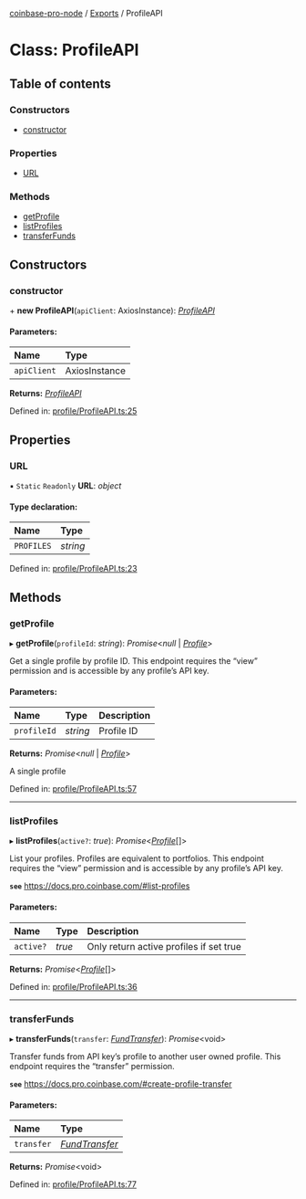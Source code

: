 [coinbase-pro-node](../README.md) / [Exports](../modules.md) / ProfileAPI

# Class: ProfileAPI

## Table of contents

### Constructors

- [constructor](profileapi.md#constructor)

### Properties

- [URL](profileapi.md#url)

### Methods

- [getProfile](profileapi.md#getprofile)
- [listProfiles](profileapi.md#listprofiles)
- [transferFunds](profileapi.md#transferfunds)

## Constructors

### constructor

\+ **new ProfileAPI**(`apiClient`: AxiosInstance): [*ProfileAPI*](profileapi.md)

#### Parameters:

Name | Type |
:------ | :------ |
`apiClient` | AxiosInstance |

**Returns:** [*ProfileAPI*](profileapi.md)

Defined in: [profile/ProfileAPI.ts:25](https://github.com/bennycode/coinbase-pro-node/blob/a54e177/src/profile/ProfileAPI.ts#L25)

## Properties

### URL

▪ `Static` `Readonly` **URL**: *object*

#### Type declaration:

Name | Type |
:------ | :------ |
`PROFILES` | *string* |

Defined in: [profile/ProfileAPI.ts:23](https://github.com/bennycode/coinbase-pro-node/blob/a54e177/src/profile/ProfileAPI.ts#L23)

## Methods

### getProfile

▸ **getProfile**(`profileId`: *string*): *Promise*<*null* \| [*Profile*](../interfaces/profile.md)\>

Get a single profile by profile ID.
This endpoint requires the “view” permission and is accessible by any profile’s API key.

#### Parameters:

Name | Type | Description |
:------ | :------ | :------ |
`profileId` | *string* | Profile ID   |

**Returns:** *Promise*<*null* \| [*Profile*](../interfaces/profile.md)\>

A single profile

Defined in: [profile/ProfileAPI.ts:57](https://github.com/bennycode/coinbase-pro-node/blob/a54e177/src/profile/ProfileAPI.ts#L57)

___

### listProfiles

▸ **listProfiles**(`active?`: *true*): *Promise*<[*Profile*](../interfaces/profile.md)[]\>

List your profiles. Profiles are equivalent to portfolios.
This endpoint requires the “view” permission and is accessible by any profile’s API key.

**`see`** https://docs.pro.coinbase.com/#list-profiles

#### Parameters:

Name | Type | Description |
:------ | :------ | :------ |
`active?` | *true* | Only return active profiles if set true   |

**Returns:** *Promise*<[*Profile*](../interfaces/profile.md)[]\>

Defined in: [profile/ProfileAPI.ts:36](https://github.com/bennycode/coinbase-pro-node/blob/a54e177/src/profile/ProfileAPI.ts#L36)

___

### transferFunds

▸ **transferFunds**(`transfer`: [*FundTransfer*](../interfaces/fundtransfer.md)): *Promise*<void\>

Transfer funds from API key’s profile to another user owned profile.
This endpoint requires the “transfer” permission.

**`see`** https://docs.pro.coinbase.com/#create-profile-transfer

#### Parameters:

Name | Type |
:------ | :------ |
`transfer` | [*FundTransfer*](../interfaces/fundtransfer.md) |

**Returns:** *Promise*<void\>

Defined in: [profile/ProfileAPI.ts:77](https://github.com/bennycode/coinbase-pro-node/blob/a54e177/src/profile/ProfileAPI.ts#L77)
